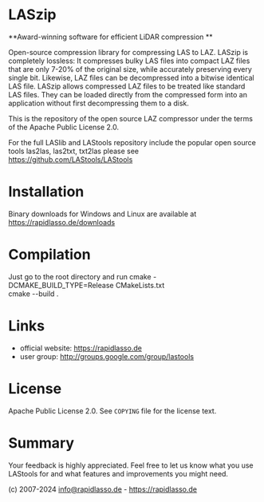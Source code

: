 # LASzip

**Award-winning software for efficient LiDAR compression **

Open-source compression library for compressing LAS to LAZ.
LASzip is completely lossless: It compresses bulky LAS files into compact LAZ files that are only 7-20% of the original size, while accurately preserving every single bit. Likewise, LAZ files can be decompressed into a bitwise identical LAS file. LASzip allows compressed LAZ files to be treated like standard LAS files. They can be loaded directly from the compressed form into an application without first decompressing them to a disk.

This is the repository of the open source LAZ compressor under the terms of the Apache Public License 2.0.

For the full LASlib and LAStools repository include the popular open source tools las2las, las2txt, txt2las please see https://github.com/LAStools/LAStools  


# Installation

Binary downloads for Windows and Linux are available at 
  https://rapidlasso.de/downloads

# Compilation

Just go to the root directory and run
    cmake -DCMAKE_BUILD_TYPE=Release CMakeLists.txt  
    cmake --build .  

# Links

* official website:  https://rapidlasso.de
* user group:     http://groups.google.com/group/lastools

# License

Apache Public License 2.0.
See `COPYING` file for the license text.

# Summary
Your feedback is highly appreciated. Feel free to let us know what you use LAStools for and what features and improvements you might need.

(c) 2007-2024 info@rapidlasso.de - https://rapidlasso.de
